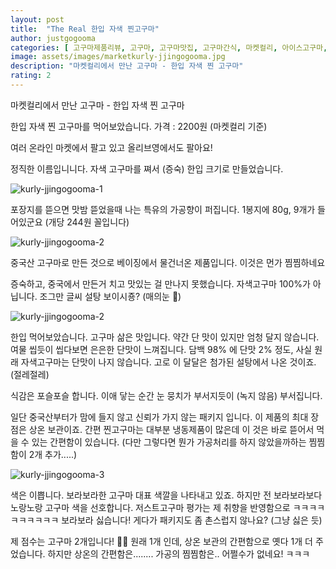 ```yaml
---
layout: post
title:  "The Real 한입 자색 찐고구마"
author: justgogooma
categories: [ 고구마제품리뷰, 고구마, 고구마맛집, 고구마간식, 마켓컬리, 아이스고구마, 고구마간식, 간편고구마]
image: assets/images/marketkurly-jjingogooma.jpg
description: "마켓컬리에서 만난 고구마 - 한입 자색 찐 고구마"
rating: 2
---
```



마켓컬리에서 만난 고구마 - 한입 자색 찐 고구마

한입 자색 찐 고구마를 먹어보았습니다.
가격 : 2200원 (마켓컬리 기준)

여러 온라인 마켓에서 팔고 있고 올리브영에서도 팔아요!

정직한 이름입니니다.
자색 고구마를 쪄서 (증숙) 한입 크기로 만들었습니다. 


![kurly-jjingogooma-1](https://lh3.googleusercontent.com/pw/ACtC-3daVV3BWMrMdo0GoGqeGLBy53-Nskqto7pDZlu7gvbmrZm5SFjY6TziruKsDkqg2k5aGZbvUGnQtKvzXFhddYn3tbzXd4JBzqRmrEgUD1iMw9ZTgkUGh2Soos9Mef-fDqx6cyT-catNu-1zlNtAO4COuQ=w768-h1024-no?authuser=0)

 
포장지를 뜯으면 맛밤 뜯었을때 나는 특유의 가공향이 퍼집니다.
1봉지에 80g, 9개가 들어있군요 (개당 244원 꼴입니다)



![kurly-jjingogooma-2](https://lh3.googleusercontent.com/pw/ACtC-3dAxPCVm4IDkRZ7pKyEmJ_WlcEhiordf7l6iF1rHH1L1d916HyXXpeaQPiXPO7Bk0bDWHs64AA3YWPyXzGZh-7FaGXOGz2wCo7alRJW0I3sfnSfl7pLjyU_oQmoyQzQACn-Sv6DqdCp2dfaF6qUExFCsQ=w799-h984-no?authuser=0)


중국산 고구마로 만든 것으로 베이징에서 물건너온 제품입니다. 이것은 먼가 찜찜하네요 

증숙하고, 중국에서 만든거 치고 맛있는 걸 만나지 못했습니다. 
자색고구마 100%가 아닙니다. 조그만 글씨 설탕 보이시죵? (매의눈 👀)

![kurly-jjingogooma-2](https://lh3.googleusercontent.com/pw/ACtC-3fQiOgQv_ixRdxAqh7yqK-hsavb6tVcn4JCsXYeQxU6JJ36h5pbGeaO3NzlEU6DZAgCFJCnOKUdEZme-m3SUfZ9n2Yo0pjWCykOnHjtBOEowLZ3qg63_UBS28qJk0l_KY8-3PL3pbP1cQ3nQia399HIKQ=w768-h1024-no?authuser=0)

한입 먹어보았습니다.
고구마 삶은 맛입니다. 약간 단 맛이 있지만 엄청 달지 않습니다. 여물 씹듯이 씹다보면 은은한 단맛이 느껴집니다. 담백 98% 에 단맛 2% 정도, 
사실 원래 자색고구마는 단맛이 나지 않습니다. 고로 이 달달은 첨가된 설탕에서 나온 것이죠. (절레절레)

식감은 포슬포슬 합니다. 이애 닿는 순간 눈 뭉치가 부서지듯이 (녹지 않음) 부서집니다.

일단 중국산부터가 맘에 들지 않고 신뢰가 가지 않는 패키지 입니다. 
이 제품의 최대 장점은 상온 보관이죠.
간편 찐고구마는 대부분 냉동제품이 많은데 이 것은 바로 뜯어서 먹을 수 있는 간편함이 있습니다.
(다만 그렇다면 뭔가 가공처리를 하지 않았을까하는 찜찜함이 2개 추가.....)


![kurly-jjingogooma-3](https://lh3.googleusercontent.com/pw/ACtC-3duRGIOuYq6ax7CR35sE6kRx24abRwxx3aaeJGTCNhNbzmj1fT_ZTYsOP2mdqm-x-yiFLyMhN3aLZkds0yIqSIsGWzGI7Y0S69iRHS5RakoGdMaM1SgdOZpMkgZPs2tsfEuu_Su3dSxn6wuKFhnH7gimw=w768-h1024-no?authuser=0)

색은 이쁩니다. 
보라보라한 고구마 대표 색깔을 나타내고 있죠.
하지만 전 보라보라보다 노랑노랑 고구마 색을 선호합니다.
저스트고구마 평가는 제 취향을 반영함으로 ㅋㅋㅋㅋㅋㅋㅋㅋㅋㅋ 보라보라 싫습니다! 게다가 패키지도 좀 촌스럽지 않나요? 
(그냥 싫은 듯)


제 점수는 고구마 2개입니다! 🍠🍠
원래 1개 인데, 상온 보관의 간편함으로 옛다 1개 더 주었습니다.
하지만 
상온의 간편함은........
가공의 찜찜함은.. 
어쩔수가 없네요! ㅋㅋㅋ


